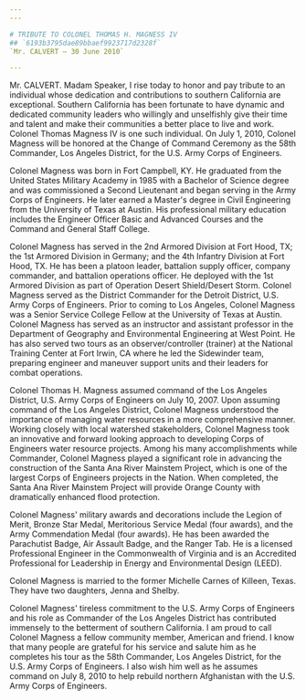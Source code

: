 ```yaml
---
---

# TRIBUTE TO COLONEL THOMAS H. MAGNESS IV
## `6193b3795dae89bbaef9923717d2328f`
`Mr. CALVERT — 30 June 2010`

---
```



Mr. CALVERT. Madam Speaker, I rise today to honor and pay tribute to 
an individual whose dedication and contributions to southern California 
are exceptional. Southern California has been fortunate to have dynamic 
and dedicated community leaders who willingly and unselfishly give 
their time and talent and make their communities a better place to live 
and work. Colonel Thomas Magness IV is one such individual. On July 1, 
2010, Colonel Magness will be honored at the Change of Command Ceremony 
as the 58th Commander, Los Angeles District, for the U.S. Army Corps of 
Engineers.

Colonel Magness was born in Fort Campbell, KY. He graduated from the 
United States Military Academy in 1985 with a Bachelor of Science 
degree and was commissioned a Second Lieutenant and began serving in 
the Army Corps of Engineers. He later earned a Master's degree in Civil 
Engineering from the University of Texas at Austin. His professional 
military education includes the Engineer Officer Basic and Advanced 
Courses and the Command and General Staff College.

Colonel Magness has served in the 2nd Armored Division at Fort Hood, 
TX; the 1st Armored Division in Germany; and the 4th Infantry Division 
at Fort Hood, TX. He has been a platoon leader, battalion supply 
officer, company commander, and battalion operations officer. He 
deployed with the 1st Armored Division as part of Operation Desert 
Shield/Desert Storm. Colonel Magness served as the District Commander 
for the Detroit District, U.S. Army Corps of Engineers. Prior to coming 
to Los Angeles, Colonel Magness was a Senior Service College Fellow at 
the University of Texas at Austin. Colonel Magness has served as an 
instructor and assistant professor in the Department of Geography and 
Environmental Engineering at West Point. He has also served two tours 
as an observer/controller (trainer) at the National Training Center at 
Fort Irwin, CA where he led the Sidewinder team, preparing engineer and 
maneuver support units and their leaders for combat operations.

Colonel Thomas H. Magness assumed command of the Los Angeles 
District, U.S. Army Corps of Engineers on July 10, 2007. Upon assuming 
command of the Los Angeles District, Colonel Magness understood the 
importance of managing water resources in a more comprehensive manner. 
Working closely with local watershed stakeholders, Colonel Magness took 
an innovative and forward looking approach to developing Corps of 
Engineers water resource projects. Among his many accomplishments while 
Commander, Colonel Magness played a significant role in advancing the 
construction of the Santa Ana River Mainstem Project, which is one of 
the largest Corps of Engineers projects in the Nation. When completed, 
the Santa Ana River Mainstem Project will provide Orange County with 
dramatically enhanced flood protection.

Colonel Magness' military awards and decorations include the Legion 
of Merit, Bronze Star Medal, Meritorious Service Medal (four awards), 
and the Army Commendation Medal (four awards). He has been awarded the 
Parachutist Badge, Air Assault Badge, and the Ranger Tab. He is a 
licensed Professional Engineer in the Commonwealth of Virginia and is 
an Accredited Professional for Leadership in Energy and Environmental 
Design (LEED).

Colonel Magness is married to the former Michelle Carnes of Killeen, 
Texas. They have two daughters, Jenna and Shelby.

Colonel Magness' tireless commitment to the U.S. Army Corps of 
Engineers and his role as Commander of the Los Angeles District has 
contributed immensely to the betterment of southern California. I am 
proud to call Colonel Magness a fellow community member, American and 
friend. I know that many people are grateful for his service and salute 
him as he completes his tour as the 58th Commander, Los Angeles 
District, for the U.S. Army Corps of Engineers. I also wish him well as 
he assumes command on July 8, 2010 to help rebuild northern Afghanistan 
with the U.S. Army Corps of Engineers.
